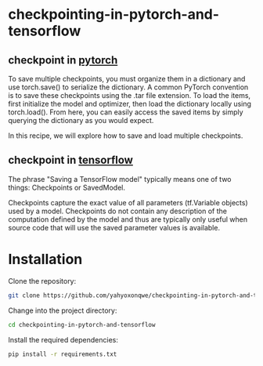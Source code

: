 # checkpointing-in-pytorch-and-tensorflow
## checkpoint in [pytorch](https://pytorch.org/tutorials/recipes/recipes/saving_and_loading_a_general_checkpoint.html) 
To save multiple checkpoints, you must organize them in a dictionary and use torch.save() to serialize the dictionary. A common PyTorch convention is to save these checkpoints using the .tar file extension. To load the items, first initialize the model and optimizer, then load the dictionary locally using torch.load(). From here, you can easily access the saved items by simply querying the dictionary as you would expect.

In this recipe, we will explore how to save and load multiple checkpoints.

## checkpoint in [tensorflow](https://www.tensorflow.org/tutorials/keras/save_and_load)
The phrase "Saving a TensorFlow model" typically means one of two things:     Checkpoints or  SavedModel.
    
Checkpoints capture the exact value of all parameters (tf.Variable objects) used by a model. Checkpoints do not contain any description of the computation defined by the model and thus are typically only useful when source code that will use the saved parameter values is available.


# Installation
Clone the repository:
``` bash
git clone https://github.com/yahyoxonqwe/checkpointing-in-pytorch-and-tensorflow.git
```
Change into the project directory:
``` bash
cd checkpointing-in-pytorch-and-tensorflow
```
Install the required dependencies:
``` bash
pip install -r requirements.txt
```
